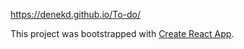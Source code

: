 https://denekd.github.io/To-do/


This project was bootstrapped with [Create React App](https://github.com/facebook/create-react-app).


